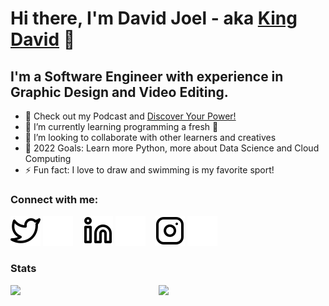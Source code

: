 # Hi there, I'm David Joel - aka [King David][youtube] 👋 

## I'm a Software Engineer with experience in Graphic Design and Video Editing.

- 🔭 Check out my Podcast and [Discover Your Power!][Podcast]
- 🌱 I’m currently learning programming a fresh 🤣
- 👯 I’m looking to collaborate with other learners and creatives
- 🥅 2022 Goals: Learn more Python, more about Data Science and Cloud Computing
- ⚡ Fun fact: I love to draw and swimming is my favorite sport!


### Connect with me:
[![website](./img/twitter-light.svg)](https://twitter.com/Significant_Joe#gh-light-mode-only)
[![website](./img/twitter-dark.svg)](https://twitter.com/Significant_Joe#gh-dark-mode-only)
&nbsp;&nbsp;
[![website](./img/linkedin-light.svg)](https://linkedin.com/in/david-olago-973200125#gh-light-mode-only)
[![website](./img/linkedin-dark.svg)](https://https://linkedin.com/in/david-olago-973200125#gh-dark-mode-only)
&nbsp;&nbsp;
[![website](./img/instagram-light.svg)](https://instagram.com/lord_davidj#gh-light-mode-only)
[![website](./img/instagram-dark.svg)](https://instagram.com/lord_davidj#gh-dark-mode-only)

### Stats
<img align="left" width="47%" src="https://github-readme-stats.vercel.app/api?username=DavidJ001&show_icons=true&theme=radical" /> 
<img align="left" width="47%" src="https://github-readme-stats.vercel.app/api/top-langs/?username=DavidJ001&layout=compact" /> 


<br />
<br />



[website]: https://davidj001.github.io
[podcast]: http://spotify.com
[twitter]: https://twitter.com/
[youtube]: https://youtube.com/channel/UCmfhg0x9C5kFCZG7tCi473A
[instagram]: https://instagram.com/lord_davidj
[linkedin]: https://linkedin.com/in/david-olago-973200125/



